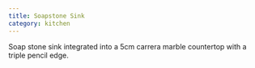 ```yaml
---
title: Soapstone Sink
category: kitchen
---
```


Soap stone sink integrated into a 5cm carrera marble countertop with a triple pencil edge.
